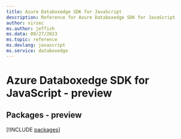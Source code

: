 ```yaml
---
title: Azure Databoxedge SDK for JavaScript
description: Reference for Azure Databoxedge SDK for JavaScript
author: xirzec
ms.author: jeffish
ms.data: 09/27/2023
ms.topic: reference
ms.devlang: javascript
ms.service: databoxedge
---
```

# Azure Databoxedge SDK for JavaScript - preview
## Packages - preview
[!INCLUDE [packages](databoxedge-index.md)]
